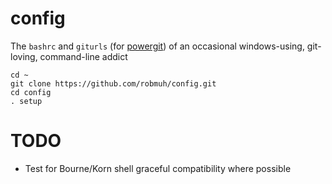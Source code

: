 config
======

The `bashrc` and `giturls` (for [powergit][]) of an occasional windows-using,
git-loving, command-line addict

  ```
  cd ~
  git clone https://github.com/robmuh/config.git
  cd config
  . setup

  ```
TODO
====
* Test for Bourne/Korn shell graceful compatibility where possible

[powergit]: http://github.com/robmuh/powergit
